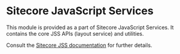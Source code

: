 # Sitecore JavaScript Services 

This module is provided as a part of Sitecore JavaScript Services. It contains the core JSS APIs (layout service) and utilities.

Consult the [Sitecore JSS documentation](https://jss.sitecore.com) for further details.


